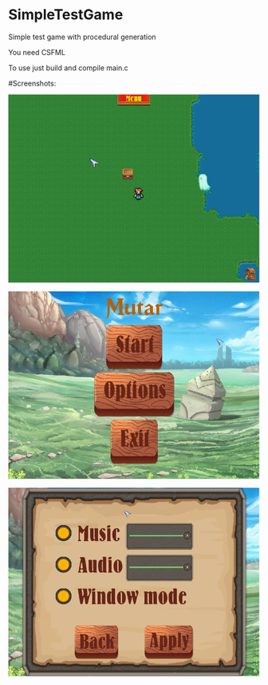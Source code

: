 # SimpleTestGame
Simple test game with procedural generation

You need CSFML

To use just build and compile main.c

#Screenshots:

![](ia.png)

![](im2.jpg)

![](im3.png)

